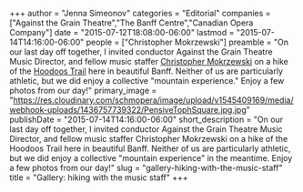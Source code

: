 +++
author = "Jenna Simeonov"
categories = "Editorial"
companies = ["Against the Grain Theatre","The Banff Centre","Canadian Opera Company"]
date = "2015-07-12T18:08:00-06:00"
lastmod = "2015-07-14T14:16:00-06:00"
people = ["Christopher Mokrzewski"]
preamble = "On our last day off together, I invited conductor Against the Grain Theatre Music Director, and fellow music staffer [Christopher Mokrzewski](/scene/people/christopher-mokrzewski/) on a hike of the [Hoodoos Trail](https://www.banff.ca/index.aspx?NID=652) here in beautiful Banff. Neither of us are particularly athletic, but we did enjoy a collective \"mountain experience.\" Enjoy a few photos from our day!"
primary_image = "https://res.cloudinary.com/schmopera/image/upload/v1545409169/media/webhook-uploads/1436757739322/PensiveTophSquare.jpg.jpg"
publishDate = "2015-07-14T14:16:00-06:00"
short_description = "On our last day off together, I invited conductor Against the Grain Theatre Music Director, and fellow music staffer Christopher Mokrzewski on a hike of the Hoodoos Trail here in beautiful Banff. Neither of us are particularly athletic, but we did enjoy a collective &quot;mountain experience&quot; in the meantime. Enjoy a few photos from our day!"
slug = "gallery-hiking-with-the-music-staff"
title = "Gallery: hiking with the music staff"
+++


